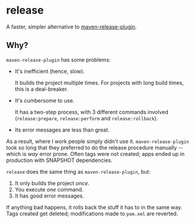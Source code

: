 # release
A faster, simpler alternative to [maven-release-plugin](http://maven.apache.org/maven-release/maven-release-plugin/).

## Why?

`maven-release-plugin` has some problems:

* It's inefficient (hence, slow).

  It builds the project multiple times. For projects with long build times, this is a deal-breaker.

* It's cumbersome to use.

  It has a two-step process, with 3 different commands involved (`release:prepare`, `release:perform` and `release:rollback`).

* Its error messages are less than great.

As a result, where I work people simply didn't use it. `maven-release-plugin` took so long that they preferred to do the release procedure manually -- which is _way_ error prone. Often tags were not created; apps ended up in production with SNAPSHOT dependencies.

`release` does the same thing as `maven-release-plugin`, but:

1. It only builds the project _once_.
2. You execute _one_ command.
3. It has good error messages.

If anything bad happens, it rolls back the stuff it has to in the same way. Tags created get deleted; modifications made to `pom.xml` are reverted.

